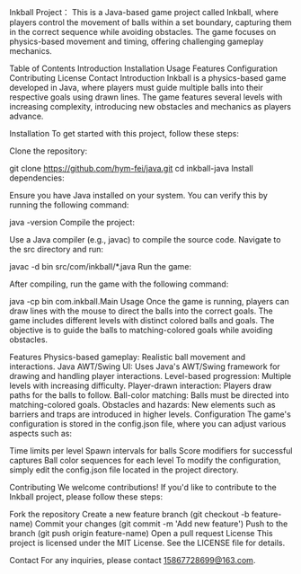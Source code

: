 Inkball Project：
This is a Java-based game project called Inkball, where players control the movement of balls within a set boundary, capturing them in the correct sequence while avoiding obstacles. The game focuses on physics-based movement and timing, offering challenging gameplay mechanics.

Table of Contents
Introduction
Installation
Usage
Features
Configuration
Contributing
License
Contact
Introduction
Inkball is a physics-based game developed in Java, where players must guide multiple balls into their respective goals using drawn lines. The game features several levels with increasing complexity, introducing new obstacles and mechanics as players advance.

Installation
To get started with this project, follow these steps:

Clone the repository:

git clone https://github.com/hym-fei/java.git
cd inkball-java
Install dependencies:

Ensure you have Java installed on your system. You can verify this by running the following command:

java -version
Compile the project:

Use a Java compiler (e.g., javac) to compile the source code. Navigate to the src directory and run:

javac -d bin src/com/inkball/*.java
Run the game:

After compiling, run the game with the following command:

java -cp bin com.inkball.Main
Usage
Once the game is running, players can draw lines with the mouse to direct the balls into the correct goals. The game includes different levels with distinct colored balls and goals. The objective is to guide the balls to matching-colored goals while avoiding obstacles.

Features
Physics-based gameplay: Realistic ball movement and interactions.
Java AWT/Swing UI: Uses Java's AWT/Swing framework for drawing and handling player interactions.
Level-based progression: Multiple levels with increasing difficulty.
Player-drawn interaction: Players draw paths for the balls to follow.
Ball-color matching: Balls must be directed into matching-colored goals.
Obstacles and hazards: New elements such as barriers and traps are introduced in higher levels.
Configuration
The game's configuration is stored in the config.json file, where you can adjust various aspects such as:

Time limits per level
Spawn intervals for balls
Score modifiers for successful captures
Ball color sequences for each level
To modify the configuration, simply edit the config.json file located in the project directory.

Contributing
We welcome contributions! If you'd like to contribute to the Inkball project, please follow these steps:

Fork the repository
Create a new feature branch (git checkout -b feature-name)
Commit your changes (git commit -m 'Add new feature')
Push to the branch (git push origin feature-name)
Open a pull request
License
This project is licensed under the MIT License. See the LICENSE file for details.

Contact
For any inquiries, please contact 15867728699@163.com.

